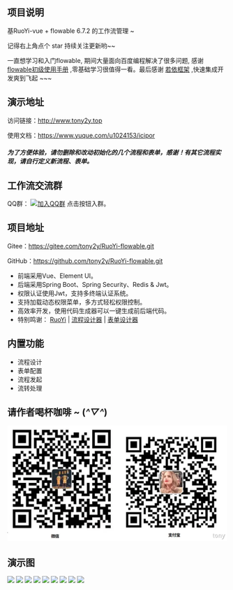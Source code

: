 ## 项目说明

基RuoYi-vue  + flowable 6.7.2 的工作流管理 ~

记得右上角点个 star 持续关注更新哟~~

一直想学习和入门flowable, 期间大量面向百度编程解决了很多问题, 感谢 [flowable初级使用手册](https://www.shangmayuan.com/a/538a0b230dbe4798b273305b.html)
,零基础学习很值得一看。最后感谢 [若依框架](https://gitee.com/y_project/RuoYi-Vue) ,快速集成开发爽到飞起 ~~~


## 演示地址

访问链接：http://www.tony2y.top

使用文档：https://www.yuque.com/u1024153/icipor

##### 为了方便体验，请勿删除和改动初始化的几个流程和表单，感谢！有其它流程实现，请自行定义新流程、表单。

## 工作流交流群

QQ群： [![加入QQ群](https://img.shields.io/badge/782924350-blue.svg)](https://jq.qq.com/?_wv=1027&k=2zE87c2G) 点击按钮入群。
## 项目地址
Gitee：https://gitee.com/tony2y/RuoYi-flowable.git

GitHub：https://github.com/tony2y/RuoYi-flowable.git

* 前端采用Vue、Element UI。
* 后端采用Spring Boot、Spring Security、Redis & Jwt。
* 权限认证使用Jwt，支持多终端认证系统。
* 支持加载动态权限菜单，多方式轻松权限控制。
* 高效率开发，使用代码生成器可以一键生成前后端代码。
* 特别鸣谢：
 [RuoYi](https://gitee.com/y_project/RuoYi-Vue) |
 [流程设计器](https://github.com/GoldSubmarine/workflow-bpmn-modeler) |
 [表单设计器](https://github.com/JakHuang/form-generator) 
 
## 内置功能
* 流程设计
* 表单配置
* 流程发起
* 流转处理
## 请作者喝杯咖啡 ~ (*^▽^*)

![img.png](img.png)

## 演示图

<img src="https://images.gitee.com/uploads/images/2022/0422/180426_04bd32d8_2042292.png"/>
<img src="https://images.gitee.com/uploads/images/2022/0422/180458_bdb091eb_2042292.png"/>
<img src="https://images.gitee.com/uploads/images/2022/0422/180008_90859a48_2042292.png"/>
<img src="https://images.gitee.com/uploads/images/2022/0422/180040_cbfd08db_2042292.png"/>
<img src="https://images.gitee.com/uploads/images/2022/0422/180059_b43a6ebe_2042292.png"/>
<img src="https://images.gitee.com/uploads/images/2022/0422/180232_f940c940_2042292.png"/>
<img src="https://images.gitee.com/uploads/images/2022/0422/182121_31ed0d5a_2042292.png"/>
<img src="https://images.gitee.com/uploads/images/2022/0422/180315_122eb523_2042292.png"/>
<img src="https://images.gitee.com/uploads/images/2022/0422/180200_6092c5e2_2042292.png"/>


